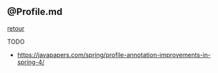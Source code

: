 ## @Profile.md

[retour](./index.md)

TODO

- https://javapapers.com/spring/profile-annotation-improvements-in-spring-4/
